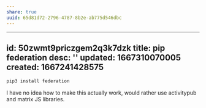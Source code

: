 ```yaml
---
share: true
uuid: 65d81d72-2796-4787-8b2e-ab775d546dbc
---
```

---
id: 50zwmt9priczgem2q3k7dzk
title: pip federation
desc: ''
updated: 1667310070005
created: 1667241428575
---

``` bash
pip3 install federation
```

I have no idea how to make this actually work, would rather use activitypub and matrix JS libraries.
